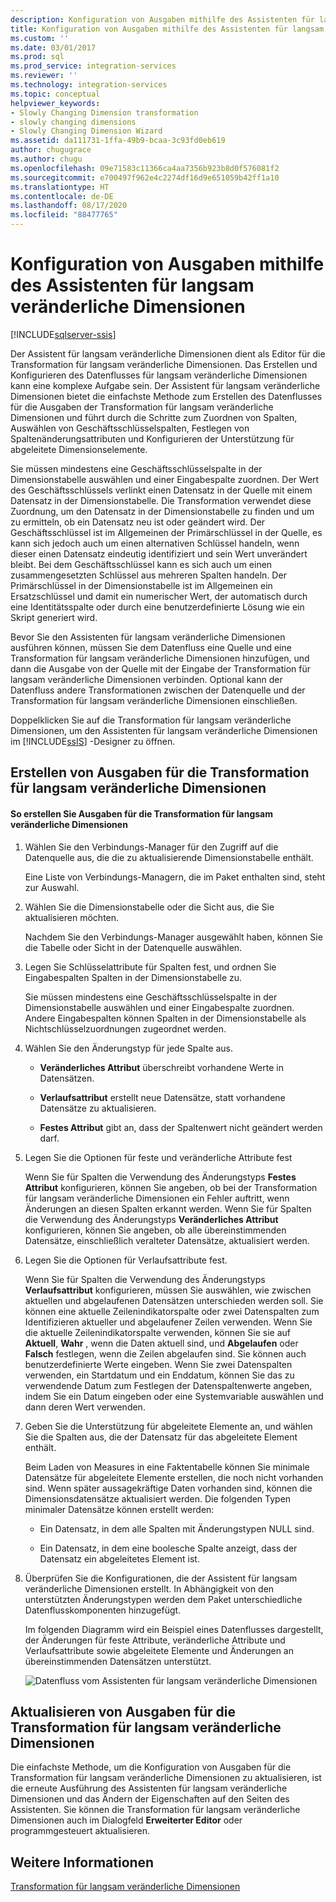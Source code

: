 ```yaml
---
description: Konfiguration von Ausgaben mithilfe des Assistenten für langsam veränderliche Dimensionen
title: Konfiguration von Ausgaben mithilfe des Assistenten für langsam veränderliche Dimensionen | Microsoft-Dokumentation
ms.custom: ''
ms.date: 03/01/2017
ms.prod: sql
ms.prod_service: integration-services
ms.reviewer: ''
ms.technology: integration-services
ms.topic: conceptual
helpviewer_keywords:
- Slowly Changing Dimension transformation
- slowly changing dimensions
- Slowly Changing Dimension Wizard
ms.assetid: da111731-1ffa-49b9-bcaa-3c93fd0eb619
author: chugugrace
ms.author: chugu
ms.openlocfilehash: 09e71583c11366ca4aa7356b923b8d0f576081f2
ms.sourcegitcommit: e700497f962e4c2274df16d9e651059b42ff1a10
ms.translationtype: HT
ms.contentlocale: de-DE
ms.lasthandoff: 08/17/2020
ms.locfileid: "88477765"
---
```

# <a name="configure-outputs-using-the-slowly-changing-dimension-wizard"></a>Konfiguration von Ausgaben mithilfe des Assistenten für langsam veränderliche Dimensionen

[!INCLUDE[sqlserver-ssis](../../../includes/applies-to-version/sqlserver-ssis.md)]


  Der Assistent für langsam veränderliche Dimensionen dient als Editor für die Transformation für langsam veränderliche Dimensionen. Das Erstellen und Konfigurieren des Datenflusses für langsam veränderliche Dimensionen kann eine komplexe Aufgabe sein. Der Assistent für langsam veränderliche Dimensionen bietet die einfachste Methode zum Erstellen des Datenflusses für die Ausgaben der Transformation für langsam veränderliche Dimensionen und führt durch die Schritte zum Zuordnen von Spalten, Auswählen von Geschäftsschlüsselspalten, Festlegen von Spaltenänderungsattributen und Konfigurieren der Unterstützung für abgeleitete Dimensionselemente.  
  
 Sie müssen mindestens eine Geschäftsschlüsselspalte in der Dimensionstabelle auswählen und einer Eingabespalte zuordnen. Der Wert des Geschäftsschlüssels verlinkt einen Datensatz in der Quelle mit einem Datensatz in der Dimensionstabelle. Die Transformation verwendet diese Zuordnung, um den Datensatz in der Dimensionstabelle zu finden und um zu ermitteln, ob ein Datensatz neu ist oder geändert wird. Der Geschäftsschlüssel ist im Allgemeinen der Primärschlüssel in der Quelle, es kann sich jedoch auch um einen alternativen Schlüssel handeln, wenn dieser einen Datensatz eindeutig identifiziert und sein Wert unverändert bleibt. Bei dem Geschäftsschlüssel kann es sich auch um einen zusammengesetzten Schlüssel aus mehreren Spalten handeln. Der Primärschlüssel in der Dimensionstabelle ist im Allgemeinen ein Ersatzschlüssel und damit ein numerischer Wert, der automatisch durch eine Identitätsspalte oder durch eine benutzerdefinierte Lösung wie ein Skript generiert wird.  
  
 Bevor Sie den Assistenten für langsam veränderliche Dimensionen ausführen können, müssen Sie dem Datenfluss eine Quelle und eine Transformation für langsam veränderliche Dimensionen hinzufügen, und dann die Ausgabe von der Quelle mit der Eingabe der Transformation für langsam veränderliche Dimensionen verbinden. Optional kann der Datenfluss andere Transformationen zwischen der Datenquelle und der Transformation für langsam veränderliche Dimensionen einschließen.  
  
 Doppelklicken Sie auf die Transformation für langsam veränderliche Dimensionen, um den Assistenten für langsam veränderliche Dimensionen im [!INCLUDE[ssIS](../../../includes/ssis-md.md)] -Designer zu öffnen.  
  
## <a name="creating-slowly-changing-dimension-outputs"></a>Erstellen von Ausgaben für die Transformation für langsam veränderliche Dimensionen  
  
#### <a name="to-create-slowly-changing-dimension-transformation-outputs"></a>So erstellen Sie Ausgaben für die Transformation für langsam veränderliche Dimensionen  
  
1.  Wählen Sie den Verbindungs-Manager für den Zugriff auf die Datenquelle aus, die die zu aktualisierende Dimensionstabelle enthält.  
  
     Eine Liste von Verbindungs-Managern, die im Paket enthalten sind, steht zur Auswahl.  
  
2.  Wählen Sie die Dimensionstabelle oder die Sicht aus, die Sie aktualisieren möchten.  
  
     Nachdem Sie den Verbindungs-Manager ausgewählt haben, können Sie die Tabelle oder Sicht in der Datenquelle auswählen.  
  
3.  Legen Sie Schlüsselattribute für Spalten fest, und ordnen Sie Eingabespalten Spalten in der Dimensionstabelle zu.  
  
     Sie müssen mindestens eine Geschäftsschlüsselspalte in der Dimensionstabelle auswählen und einer Eingabespalte zuordnen. Andere Eingabespalten können Spalten in der Dimensionstabelle als Nichtschlüsselzuordnungen zugeordnet werden.  
  
4.  Wählen Sie den Änderungstyp für jede Spalte aus.  
  
    -   **Veränderliches Attribut** überschreibt vorhandene Werte in Datensätzen.  
  
    -   **Verlaufsattribut** erstellt neue Datensätze, statt vorhandene Datensätze zu aktualisieren.  
  
    -   **Festes Attribut** gibt an, dass der Spaltenwert nicht geändert werden darf.  
  
5.  Legen Sie die Optionen für feste und veränderliche Attribute fest  
  
     Wenn Sie für Spalten die Verwendung des Änderungstyps **Festes Attribut** konfigurieren, können Sie angeben, ob bei der Transformation für langsam veränderliche Dimensionen ein Fehler auftritt, wenn Änderungen an diesen Spalten erkannt werden. Wenn Sie für Spalten die Verwendung des Änderungstyps **Veränderliches Attribut** konfigurieren, können Sie angeben, ob alle übereinstimmenden Datensätze, einschließlich veralteter Datensätze, aktualisiert werden.  
  
6.  Legen Sie die Optionen für Verlaufsattribute fest.  
  
     Wenn Sie für Spalten die Verwendung des Änderungstyps **Verlaufsattribut** konfigurieren, müssen Sie auswählen, wie zwischen aktuellen und abgelaufenen Datensätzen unterschieden werden soll. Sie können eine aktuelle Zeilenindikatorspalte oder zwei Datenspalten zum Identifizieren aktueller und abgelaufener Zeilen verwenden. Wenn Sie die aktuelle Zeilenindikatorspalte verwenden, können Sie sie auf **Aktuell**, **Wahr** , wenn die Daten aktuell sind, und **Abgelaufen** oder **Falsch** festlegen, wenn die Zeilen abgelaufen sind. Sie können auch benutzerdefinierte Werte eingeben. Wenn Sie zwei Datenspalten verwenden, ein Startdatum und ein Enddatum, können Sie das zu verwendende Datum zum Festlegen der Datenspaltenwerte angeben, indem Sie ein Datum eingeben oder eine Systemvariable auswählen und dann deren Wert verwenden.  
  
7.  Geben Sie die Unterstützung für abgeleitete Elemente an, und wählen Sie die Spalten aus, die der Datensatz für das abgeleitete Element enthält.  
  
     Beim Laden von Measures in eine Faktentabelle können Sie minimale Datensätze für abgeleitete Elemente erstellen, die noch nicht vorhanden sind. Wenn später aussagekräftige Daten vorhanden sind, können die Dimensionsdatensätze aktualisiert werden. Die folgenden Typen minimaler Datensätze können erstellt werden:  
  
    -   Ein Datensatz, in dem alle Spalten mit Änderungstypen NULL sind.  
  
    -   Ein Datensatz, in dem eine boolesche Spalte anzeigt, dass der Datensatz ein abgeleitetes Element ist.  
  
8.  Überprüfen Sie die Konfigurationen, die der Assistent für langsam veränderliche Dimensionen erstellt. In Abhängigkeit von den unterstützten Änderungstypen werden dem Paket unterschiedliche Datenflusskomponenten hinzugefügt.  
  
     Im folgenden Diagramm wird ein Beispiel eines Datenflusses dargestellt, der Änderungen für feste Attribute, veränderliche Attribute und Verlaufsattribute sowie abgeleitete Elemente und Änderungen an übereinstimmenden Datensätzen unterstützt.  
  
     ![Datenfluss vom Assistenten für langsam veränderliche Dimensionen](../../../integration-services/data-flow/transformations/media/dimensionwizard.gif "Datenfluss vom Assistenten für langsam veränderliche Dimensionen")  
  
## <a name="updating-slowly-changing-dimension-outputs"></a>Aktualisieren von Ausgaben für die Transformation für langsam veränderliche Dimensionen  
 Die einfachste Methode, um die Konfiguration von Ausgaben für die Transformation für langsam veränderliche Dimensionen zu aktualisieren, ist die erneute Ausführung des Assistenten für langsam veränderliche Dimensionen und das Ändern der Eigenschaften auf den Seiten des Assistenten. Sie können die Transformation für langsam veränderliche Dimensionen auch im Dialogfeld **Erweiterter Editor** oder programmgesteuert aktualisieren.  
  
## <a name="see-also"></a>Weitere Informationen  
 [Transformation für langsam veränderliche Dimensionen](../../../integration-services/data-flow/transformations/slowly-changing-dimension-transformation.md)  
  
  
